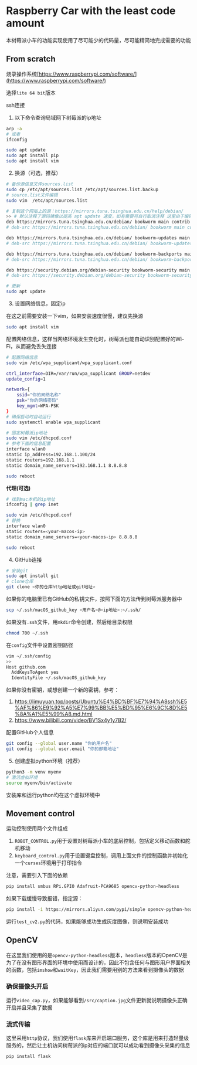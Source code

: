 # Raspberry Car with the least code amount

本树莓派小车的功能实现使用了尽可能少的代码量，尽可能精简地完成需要的功能

## From scratch

烧录操作系统[https://www.raspberrypi.com/software/](https://www.raspberrypi.com/software/)

选择`lite 64 bit`版本

ssh连接

1. 以下命令查询局域网下树莓派的ip地址
```bash
arp -a
# 或者
ifconfig
```

```bash
sudo apt update
sudo apt install pip
sudo apt install vim

```

2. 换源（可选，推荐）

```bash
# 备份源信息文件sources.list
sudo cp /etc/apt/sources.list /etc/apt/sources.list.backup
# source.list文件编辑
sudo vim  /etc/apt/sources.list

# 复制这个网站上的源：https://mirrors.tuna.tsinghua.edu.cn/help/debian/
>> # 默认注释了源码镜像以提高 apt update 速度，如有需要可自行取消注释 这里由于编码不对应可能会乱码，可以删掉无所谓
deb https://mirrors.tuna.tsinghua.edu.cn/debian/ bookworm main contrib non-free non-free-firmware
# deb-src https://mirrors.tuna.tsinghua.edu.cn/debian/ bookworm main contrib non-free non-free-firmware

deb https://mirrors.tuna.tsinghua.edu.cn/debian/ bookworm-updates main contrib non-free non-free-firmware
# deb-src https://mirrors.tuna.tsinghua.edu.cn/debian/ bookworm-updates main contrib non-free non-free-firmware

deb https://mirrors.tuna.tsinghua.edu.cn/debian/ bookworm-backports main contrib non-free non-free-firmware
# deb-src https://mirrors.tuna.tsinghua.edu.cn/debian/ bookworm-backports main contrib non-free non-free-firmware

deb https://security.debian.org/debian-security bookworm-security main contrib non-free non-free-firmware
# deb-src https://security.debian.org/debian-security bookworm-security main contrib non-free non-free-firmware

# 更新
sudo apt update
```

3. 设置网络信息，固定ip

在这之前需要安装一下vim，如果安装速度很慢，建议先换源
```bash
sudo apt install vim
```

配置网络信息，这样当网络环境发生变化时，树莓派也能自动识别配置好的Wi-Fi，从而避免丢失连接

```bash
# 配置网络信息
sudo vim /etc/wpa_supplicant/wpa_supplicant.conf

ctrl_interface=DIR=/var/run/wpa_supplicant GROUP=netdev
update_config=1

network={
    ssid="你的网络名称"
    psk="你的网络密码"
    key_mgmt=WPA-PSK
}
# 确保启动时自动运行
sudo systemctl enable wpa_supplicant

# 固定树莓派ip地址
sudo vim /etc/dhcpcd.conf
# 参考下面的信息配置
interface wlan0
static ip_address=192.168.1.100/24
static routers=192.168.1.1
static domain_name_servers=192.168.1.1 8.8.8.8

sudo reboot
```



**代理(可选)**

```bash
# 找到mac本机的ip地址
ifconfig | grep inet

sudo vim /etc/dhcpcd.conf
# 替换
interface wlan0
static routers=<your-macos-ip>
static domain_name_servers=<your-macos-ip> 8.8.8.8

sudo reboot
```



4. GitHub连接

```bash
# 安装git
sudo apt install git
# clone仓库
git clone <你的仓库http地址或git地址>
```

如果你的电脑里已有GitHub的私钥文件，按照下面的方法传到树莓派服务器中
```bash
scp ~/.ssh/macOS_github_key <用户名>@<ip地址>:~/.ssh/
```
如果没有`.ssh`文件，用`mkdir`命令创建，然后给目录权限
```bash
chmod 700 ~/.ssh
```
在`config`文件中设置密钥路径
```bash
vim ~/.ssh/config
>>
Host github.com
  AddKeysToAgent yes
  IdentityFile ~/.ssh/macOS_github_key
```

如果你没有密钥，或想创建一个新的密钥，参考：
1. https://limuyuan.top/posts/Ubuntu%E4%BD%BF%E7%94%A8ssh%E5%AF%86%E9%92%A5%E7%99%BB%E5%BD%95%E6%9C%8D%E5%8A%A1%E5%99%A8.md.html
2. https://www.bilibili.com/video/BV1Sx4y1y7B2/

配置GitHub个人信息
```bash
git config --global user.name "你的用户名"
git config --global user.email "你的邮箱地址"
```

5. 创建虚拟python环境（推荐）

```bash
python3 -m venv myenv
# 激活虚拟环境
source myenv/bin/activate
```
安装库和运行python均在这个虚拟环境中

## Movement control

运动控制使用两个文件组成

1. `ROBOT_CONTROL.py`用于设置对树莓派小车的底层控制，包括定义移动函数和舵机移动
2. `keyboard_control.py`用于设置键盘控制，调用上面文件的控制函数并初始化一个`curses`环境用于打印指令

注意，需要引入下面的依赖
```bash
pip install smbus RPi.GPIO Adafruit-PCA9685 opencv-python-headless
```
如果下载缓慢导致报错，指定源：
```bash
pip install -i https://mirrors.aliyun.com/pypi/simple opencv-python-headless
```
运行`test_cv2.py`的代码，如果能够成功生成灰度图像，则说明安装成功

## OpenCV

在这里我们使用的是`opencv-python-headless`版本，`headless`版本的OpenCV是为了在没有图形界面的环境中使用而设计的，因此不包含任何与图形用户界面相关的函数，包括`imshow`和`waitKey`，因此我们需要用别的方法来看到摄像头的数据

### 确保摄像头开启

运行`video_cap.py`，如果能够看到`/src/caption.jpg`文件更新就说明摄像头正确开启并且采集了数据

### 流式传输

这里采用`http`协议，我们使用`flask`库来开启端口服务，这个库是用来打造轻量级服务的，然后让主机访问树莓派的ip对应的端口就可以成功看到摄像头采集的信息

```bash
pip install flask
```
